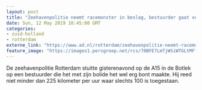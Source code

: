 ```yaml
---
layout: post
title: "Zeehavenpolitie neemt racemonster in beslag, bestuurder gaat verplicht op cursus"
date: Sun, 12 May 2019 10:45:00 GMT
categories: 
- zuid-holland 
- rotterdam 
externe_link: "https://www.ad.nl/rotterdam/zeehavenpolitie-neemt-racemonster-in-beslag-bestuurder-gaat-verplicht-op-cursus~a7eb3091/"
feature_image: "https://images1.persgroep.net/rcs/70BFE7LmTjWSiWTGLtMFfKAS6jE/diocontent/148082813/_fitwidth/400/?appId=21791a8992982cd8da851550a453bd7f&quality=0.7"
---
```


De zeehavenpolitie Rotterdam stuitte gisterenavond op de A15 in de Botlek op een bestuurder die het met zijn bolide het wel erg bont maakte. Hij reed niet minder dan 225 kilometer per uur waar slechts 100 is toegestaan.
